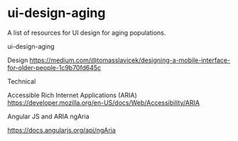 # ui-design-aging
A list of resources for UI design for aging populations.

 ui-design-aging
 
 
 
 
 
 
 
Design
https://medium.com/@tomasslavicek/designing-a-mobile-interface-for-older-people-1c9b70fd645c



Technical

Accessible Rich Internet Applications (ARIA) 
https://developer.mozilla.org/en-US/docs/Web/Accessibility/ARIA

Angular JS and ARIA ngAria

https://docs.angularjs.org/api/ngAria
